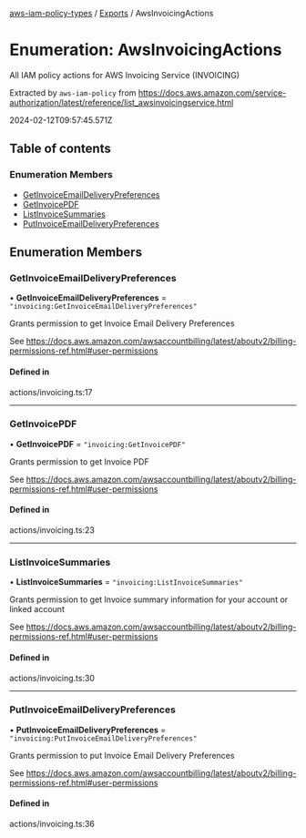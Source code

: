 [aws-iam-policy-types](../README.md) / [Exports](../modules.md) / AwsInvoicingActions

# Enumeration: AwsInvoicingActions

All IAM policy actions for AWS Invoicing Service (INVOICING)

Extracted by `aws-iam-policy` from
https://docs.aws.amazon.com/service-authorization/latest/reference/list_awsinvoicingservice.html

2024-02-12T09:57:45.571Z

## Table of contents

### Enumeration Members

- [GetInvoiceEmailDeliveryPreferences](AwsInvoicingActions.md#getinvoiceemaildeliverypreferences)
- [GetInvoicePDF](AwsInvoicingActions.md#getinvoicepdf)
- [ListInvoiceSummaries](AwsInvoicingActions.md#listinvoicesummaries)
- [PutInvoiceEmailDeliveryPreferences](AwsInvoicingActions.md#putinvoiceemaildeliverypreferences)

## Enumeration Members

### GetInvoiceEmailDeliveryPreferences

• **GetInvoiceEmailDeliveryPreferences** = ``"invoicing:GetInvoiceEmailDeliveryPreferences"``

Grants permission to get Invoice Email Delivery Preferences

See https://docs.aws.amazon.com/awsaccountbilling/latest/aboutv2/billing-permissions-ref.html#user-permissions

#### Defined in

actions/invoicing.ts:17

___

### GetInvoicePDF

• **GetInvoicePDF** = ``"invoicing:GetInvoicePDF"``

Grants permission to get Invoice PDF

See https://docs.aws.amazon.com/awsaccountbilling/latest/aboutv2/billing-permissions-ref.html#user-permissions

#### Defined in

actions/invoicing.ts:23

___

### ListInvoiceSummaries

• **ListInvoiceSummaries** = ``"invoicing:ListInvoiceSummaries"``

Grants permission to get Invoice summary information for your account or linked
account

See https://docs.aws.amazon.com/awsaccountbilling/latest/aboutv2/billing-permissions-ref.html#user-permissions

#### Defined in

actions/invoicing.ts:30

___

### PutInvoiceEmailDeliveryPreferences

• **PutInvoiceEmailDeliveryPreferences** = ``"invoicing:PutInvoiceEmailDeliveryPreferences"``

Grants permission to put Invoice Email Delivery Preferences

See https://docs.aws.amazon.com/awsaccountbilling/latest/aboutv2/billing-permissions-ref.html#user-permissions

#### Defined in

actions/invoicing.ts:36

